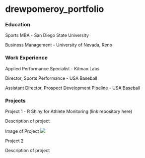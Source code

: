 # drewpomeroy_portfolio

### Education
Sports MBA - San Diego State University

Business Management - University of Nevada, Reno

### Work Experience
Applied Performance Specialist - Kitman Labs

Director, Sports Performance - USA Baseball

Assistant Director, Prospect Development Pipeline - USA Baseball

### Projects
Project 1 - R Shiny for Athlete Monitoring (link repository here)

Description of project

Image of Project
![](images/...)


Project 2

Description of project
